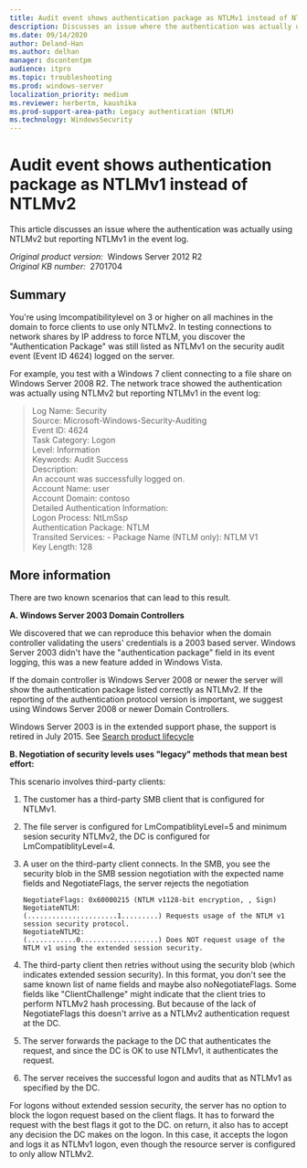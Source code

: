 ```yaml
---
title: Audit event shows authentication package as NTLMv1 instead of NTLMv2
description: Discusses an issue where the authentication was actually using NTLMv2 but reporting NTLMv1 in the event log.
ms.date: 09/14/2020
author: Deland-Han
ms.author: delhan
manager: dscontentpm
audience: itpro
ms.topic: troubleshooting
ms.prod: windows-server
localization_priority: medium
ms.reviewer: herbertm, kaushika
ms.prod-support-area-path: Legacy authentication (NTLM)
ms.technology: WindowsSecurity 
---
```

# Audit event shows authentication package as NTLMv1 instead of NTLMv2

This article discusses an issue where the authentication was actually using NTLMv2 but reporting NTLMv1 in the event log.

_Original product version:_ &nbsp;Windows Server 2012 R2  
_Original KB number:_ &nbsp;2701704

## Summary

You're using lmcompatibilitylevel on 3 or higher on all machines in the domain to force clients to use only NTLMv2. In testing connections to network shares by IP address to force NTLM, you discover the "Authentication Package" was still listed as NTLMv1 on the security audit event (Event ID 4624) logged on the server. 

 For example, you test with a Windows 7 client connecting to a file share on Windows Server 2008 R2.  The network trace showed the authentication was actually using NTLMv2 but reporting NTLMv1 in the event log:

> Log Name:      Security  
Source:        Microsoft-Windows-Security-Auditing  
Event ID:      4624  
Task Category: Logon  
Level:         Information  
Keywords:      Audit Success  
Description:  
An account was successfully logged on.  
                Account Name:                               user  
                Account Domain:                            contoso  
Detailed Authentication Information:  
                Logon Process:                 NtLmSsp  
                Authentication Package:             NTLM  
                Transited Services:         -
                Package Name (NTLM only):     NTLM V1  
                Key Length:                       128  
 

## More information

There are two known scenarios that can lead to this result. 

 **A. Windows Server 2003 Domain Controllers**  

 We discovered that we can reproduce this behavior when the domain controller validating the users' credentials is a 2003 based server. Windows Server 2003 didn't have the "authentication package" field in its event logging, this was a new feature added in Windows Vista. 

 If the domain controller is Windows Server 2008 or newer the server will show the authentication package listed correctly as NTLMv2. If the reporting of the authentication protocol version is important, we suggest using Windows Server 2008 or newer Domain Controllers. 

 Windows Server 2003 is in the extended support phase, the support is retired in July 2015. See [Search product lifecycle](https://support.microsoft.com/lifecycle/?c2=1163) 

 **B. Negotiation of security levels uses "legacy" methods that mean best effort:**  

This scenario involves third-party clients:

1. The customer has a third-party SMB client that is configured for NTLMv1.
2. The file server is configured for LmCompatiblityLevel=5 and minimum sesion security NTLMv2, the DC is configured for LmCompatiblityLevel=4.
3. A user on the third-party client connects. In the SMB, you see the security blob in the SMB session negotiation with the expected name fields and NegotiateFlags, the server rejects the negotiation 
    
    ```console
    NegotiateFlags: 0x60000215 (NTLM v1128-bit encryption, , Sign)
    NegotiateNTLM:                    (......................1.........) Requests usage of the NTLM v1 session security protocol.
    NegotiateNTLM2:                   (............0...................) Does NOT request usage of the NTLM v1 using the extended session security.
    ```

4. The third-party client then retries without using the security blob (which indicates extended session security). In this format, you don't see the same known list of name fields and maybe also noNegotiateFlags. Some fields like "ClientChallenge" might indicate that the client tries to perform NTLMv2 hash processing. But because of the lack of NegotiateFlags this doesn't arrive as a NTLMv2 authentication request at the DC.
5. The server forwards the package to the DC that authenticates the request, and since the DC is OK to use NTLMv1, it authenticates the request.
6. The server receives the successful logon and audits that as NTLMv1 as specified by the DC.

For logons without extended session security, the server has no option to block the logon request based on the client flags. It has to forward the request with the best flags it got to the DC. on return, it also has to accept any decision the DC makes on the logon. In this case, it accepts the logon and logs it as NTLMv1 logon, even though the resource server is configured to only allow NTLMv2.
